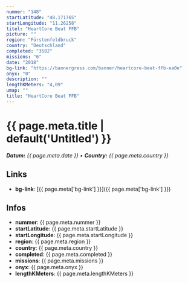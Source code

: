 ```yaml
---
nummer: "148"
startLatitude: "48.171765"
startLongitude: "11.26258"
titel: "HeartCore Beat FFB"
picture: ""
region: "Fürstenfeldbruck"
country: "Deutschland"
completed: "3582"
missions: "6"
date: "2018"
bg-link: "https://bannergress.com/banner/heartcore-beat-ffb-ea0e"
onyx: "0"
description: ""
lengthKMeters: "4,09"
umap: ""
title: "HeartCore Beat FFB"
---
```

# {{ page.meta.title | default('Untitled') }}

_**Datum:** {{ page.meta.date }} • **Country:** {{ page.meta.country }}_

## Links
- **bg-link**: [{{ page.meta['bg-link'] }}]({{ page.meta['bg-link'] }})

## Infos
- **nummer**: {{ page.meta.nummer }}
- **startLatitude**: {{ page.meta.startLatitude }}
- **startLongitude**: {{ page.meta.startLongitude }}
- **region**: {{ page.meta.region }}
- **country**: {{ page.meta.country }}
- **completed**: {{ page.meta.completed }}
- **missions**: {{ page.meta.missions }}
- **onyx**: {{ page.meta.onyx }}
- **lengthKMeters**: {{ page.meta.lengthKMeters }}
